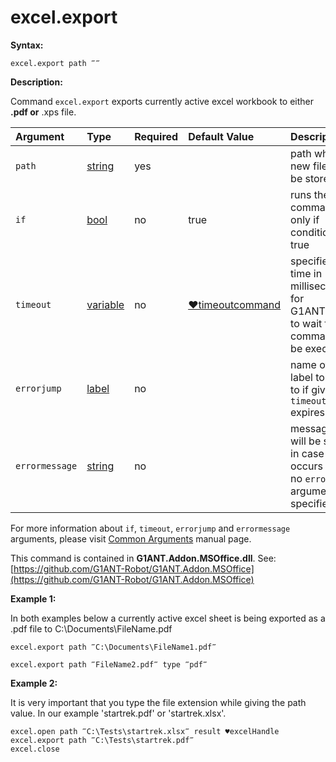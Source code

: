 # excel.export

**Syntax:**

```text
excel.export path ‴‴
```

**Description:**

Command `excel.export` exports currently active excel workbook to either **.pdf or** .xps file.

| Argument | Type | Required | Default Value | Description |
| :--- | :--- | :--- | :--- | :--- |
| `path` | [string](https://github.com/G1ANT-Robot/G1ANT.Manual/blob/master/G1ANT-Language/Structures/string.md) | yes |  | path where new file will be stored |
| `if` | [bool](https://github.com/G1ANT-Robot/G1ANT.Manual/blob/master/G1ANT-Language/Structures/bool.md) | no | true | runs the command only if condition is true |
| `timeout` | [variable](https://github.com/G1ANT-Robot/G1ANT.Manual/blob/master/G1ANT-Language/Special-Characters/variable.md) | no | [♥timeoutcommand](https://github.com/G1ANT-Robot/G1ANT.Manual/blob/master/G1ANT-Language/Variables/Special-Variables.md) | specifies time in milliseconds for G1ANT.Robot to wait for the command to be executed |
| `errorjump` | [label](https://github.com/G1ANT-Robot/G1ANT.Manual/blob/master/G1ANT-Language/Structures/label.md) | no |  | name of the label to jump to if given `timeout` expires |
| `errormessage` | [string](https://github.com/G1ANT-Robot/G1ANT.Manual/blob/master/G1ANT-Language/Structures/string.md) | no |  | message that will be shown in case error occurs and no `errorjump` argument is specified |

For more information about `if`, `timeout`, `errorjump` and `errormessage` arguments, please visit [Common Arguments](https://github.com/G1ANT-Robot/G1ANT.Manual/blob/master/G1ANT-Language/Common-Arguments.md) manual page.

This command is contained in **G1ANT.Addon.MSOffice.dll**. See: [https://github.com/G1ANT-Robot/G1ANT.Addon.MSOffice](https://github.com/G1ANT-Robot/G1ANT.Addon.MSOffice)

**Example 1:**

In both examples below a currently active excel sheet is being exported as a .pdf file to C:\Documents\FileName.pdf

```text
excel.export path ‴C:\Documents\FileName1.pdf‴
```

```text
excel.export path ‴FileName2.pdf‴ type ‴pdf‴
```

**Example 2:**

It is very important that you type the file extension while giving the path value. In our example 'startrek.pdf' or 'startrek.xlsx'.

```text
excel.open path ‴C:\Tests\startrek.xlsx‴ result ♥excelHandle
excel.export path ‴C:\Tests\startrek.pdf‴
excel.close
```

